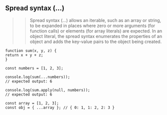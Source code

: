   
  ## Spread syntax (...)
  >> Spread syntax (...) allows an iterable, such as an array or string, to be expanded in places where zero or more arguments (for function calls) or elements (for array literals) are expected. In an object literal, the spread syntax enumerates the properties of an object and adds the key-value pairs to the object being created.
  
  
  ```
  function sum(x, y, z) {
  return x + y + z;
}

const numbers = [1, 2, 3];

console.log(sum(...numbers));
// expected output: 6

console.log(sum.apply(null, numbers));
// expected output: 6

```

```
const array = [1, 2, 3];
const obj = { ...array }; // { 0: 1, 1: 2, 2: 3 }

```
